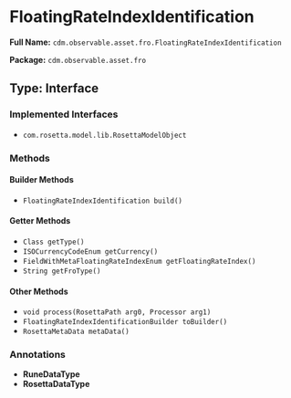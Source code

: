 # FloatingRateIndexIdentification

**Full Name:** `cdm.observable.asset.fro.FloatingRateIndexIdentification`

**Package:** `cdm.observable.asset.fro`

## Type: Interface

### Implemented Interfaces

- `com.rosetta.model.lib.RosettaModelObject`

### Methods

#### Builder Methods

- `FloatingRateIndexIdentification build()`

#### Getter Methods

- `Class getType()`
- `ISOCurrencyCodeEnum getCurrency()`
- `FieldWithMetaFloatingRateIndexEnum getFloatingRateIndex()`
- `String getFroType()`

#### Other Methods

- `void process(RosettaPath arg0, Processor arg1)`
- `FloatingRateIndexIdentificationBuilder toBuilder()`
- `RosettaMetaData metaData()`

### Annotations

- **RuneDataType**
- **RosettaDataType**

